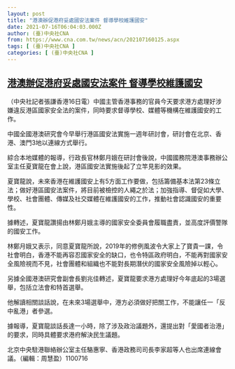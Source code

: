 ```yaml
---
layout: post
title: "港澳辦促港府妥處國安法案件 督導學校維護國安"
date: 2021-07-16T06:04:03.000Z
author: (臺)中央社CNA
from: https://www.cna.com.tw/news/acn/202107160125.aspx
tags: [ (臺)中央社CNA ]
categories: [ (臺)中央社CNA ]
---
```

<!--1626415443000-->
[港澳辦促港府妥處國安法案件 督導學校維護國安](https://www.cna.com.tw/news/acn/202107160125.aspx)
------

<div>
<div></div><div class="paragraph"><p>（中央社記者張謙香港16日電）中國主管香港事務的官員今天要求港方處理好涉嫌違反港區國家安全法的案件，同時要求督導學校、媒體等機構在維護國安的工作。</p><p>中國全國港澳研究會今早舉行港區國安法實施一週年研討會，研討會在北京、香港、澳門3地以連線方式舉行。</p><p>綜合本地媒體的報導，行政長官林鄭月娥在研討會後說，中國國務院港澳事務辦公室主任夏寶龍在會上說，港區國安法實施後起了立竿見影的效果。</p><p>夏寶龍說，未來香港在維護國安上有5方面工作要做，包括籌備基本法第23條立法；做好港區國安法案件，將目前被檢控的人繩之於法；加強指導、督促如大學、學校、社會團體、傳媒及社交媒體在維護國安的工作，推動社會認識國安的重要性。</p><p>據轉述，夏寶龍讚揚由林鄭月娥主導的國家安全委員會履職盡責，並高度評價警隊的國安工作。</p><p>林鄭月娥又表示，同意夏寶龍所說，2019年的修例風波令大家上了寶貴一課，令社會明白，香港不能再容忍國家安全的缺口，也令特區政府明白，不能再對國家安全風險視而不見，社會團體和組織也不能對長期潛伏的國家安全風險掉以輕心。</p><p>另據全國港澳研究會副會長劉兆佳轉述，夏寶龍要求港方處理好今年底起的3場選舉，包括立法會和特首選舉。</p><p>他解讀相關談話說，在未來3場選舉中，港方必須做好把關工作，不能讓任一「反中亂港」者參選。</p><p>據報導，夏寶龍談話長達一小時，除了涉及政治議題外，還提出對「愛國者治港」的要求，同時具體要求港府解決民生議題。</p><p>北京中央駐港聯絡辦公室主任駱惠寧、香港政務司司長李家超等人也出席連線會議。（編輯：周慧盈）1100716</p></div>
</div>
